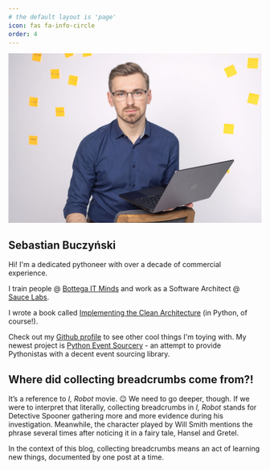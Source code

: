 ```yaml
---
# the default layout is 'page'
icon: fas fa-info-circle
order: 4
---
```


![Desktop View](/assets/img/morda.jpeg)

## Sebastian Buczyński

Hi! I'm a dedicated pythoneer with over a decade of commercial experience. 

I train people @ [Bottega IT Minds](https://bottega.com.pl/) and work as a Software Architect @ [Sauce Labs](https://saucelabs.com/).

I wrote a book called [Implementing the Clean Architecture](https://leanpub.com/implementing-the-clean-architecture) (in Python, of course!).

Check out my [Github profile](https://github.com/Enforcer/) to see other cool things I'm toying with. My newest project is [Python Event Sourcery](https://github.com/Enforcer/python-event-sourcery) - an attempt to provide Pythonistas with a decent event sourcing library.

## Where did collecting breadcrumbs come from?!

It’s a reference to _I, Robot_ movie. 😉 We need to go deeper, though. If we were to interpret that literally, collecting breadcrumbs in _I, Robot_ stands for Detective Spooner gathering more and more evidence during his investigation. Meanwhile, the character played by Will Smith mentions the phrase several times after noticing it in a fairy tale, Hansel and Gretel.

In the context of this blog, collecting breadcrumbs means an act of learning new things, documented by one post at a time.

